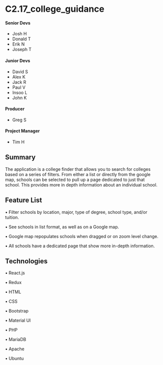 
# C2.17_college_guidance

#### Senior Devs
- Josh H
- Donald T
- Erik N
- Joseph T

#### Junior Devs
- David S
- Alex K
- Jack R
- Paul V
- Insoo L
- John K

#### Producer
- Greg S

#### Project Manager
- Tim H


Summary
--------------------

The application is a college finder that allows you to search for colleges based on a series of filters. From either a list or directly from the google map, schools can be selected to pull up a page dedicated to just that school. This provides more in depth information about an individual school.

Feature List
--------------------

• Filter schools by location, major, type of degree, school type, and/or tuition.

• See schools in list format, as well as on a Google map.

• Google map repopulates schools when dragged or on zoom level change.

• All schools have a dedicated page that show more in-depth information.

Technologies
--------------------

• React.js

• Redux

• HTML

• CSS

• Bootstrap

• Material UI

• PHP

• MariaDB

• Apache

• Ubuntu
